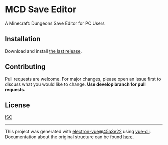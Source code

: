 # MCD Save Editor

A Minecraft: Dungeons Save Editor for PC Users

## Installation

Download and install [the last release](https://github.com/MatthieuLepers/mcd-save-editor/releases/download/v1.3.1/MCD.Save.Editor.v1.3.1.exe).

## Contributing
Pull requests are welcome. For major changes, please open an issue first to discuss what you would like to change. **Use develop branch for pull requests.**

## License
[ISC](https://www.isc.org/licenses/)

---

This project was generated with [electron-vue](https://github.com/SimulatedGREG/electron-vue)@[45a3e22](https://github.com/SimulatedGREG/electron-vue/tree/45a3e224e7bb8fc71909021ccfdcfec0f461f634) using [vue-cli](https://github.com/vuejs/vue-cli). Documentation about the original structure can be found [here](https://simulatedgreg.gitbooks.io/electron-vue/content/index.html).
